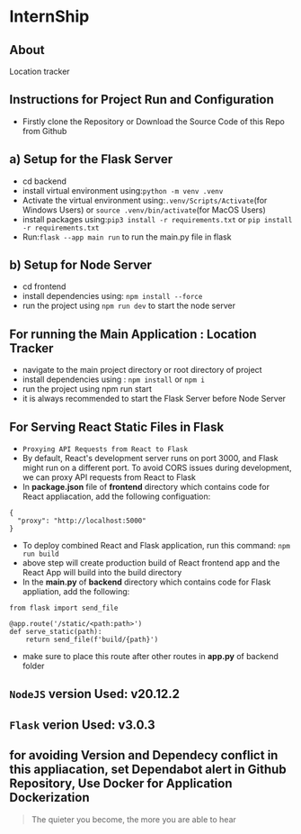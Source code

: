 # InternShip
## About
Location tracker
## Instructions for Project Run and Configuration
* Firstly clone the Repository or Download the Source Code of this Repo from Github
## a) Setup for the Flask Server
* cd backend
* install virtual environment using:```python -m venv .venv```
* Activate the virtual environment using:```.venv/Scripts/Activate```(for Windows Users) or ```source .venv/bin/activate```(for MacOS Users) 
* install packages using:```pip3 install -r requirements.txt``` or ```pip install -r requirements.txt```
* Run:```flask --app main run``` to run the main.py file in flask
## b) Setup for Node Server
* cd frontend
* install dependencies using: ```npm install --force```
* run the project using ```npm run dev``` to start the node server
## For running the Main Application : Location Tracker
* navigate to the main project directory or root directory of project
* install dependencies using : ```npm install``` or ```npm i```
* run the project using npm run start
* it is always recommended to start the Flask Server before Node Server
## For Serving React Static Files in Flask
* `Proxying API Requests from React to Flask`
* By default, React's development server runs on port 3000, and Flask might run on a different port. To avoid CORS issues during development, we can proxy API requests from React to Flask
* In **package.json** file of **frontend** directory which contains code for React appliacation, add the following configuation:
```
{
  "proxy": "http://localhost:5000"
}
```
* To deploy combined React and Flask application, run this command: ```npm run build``` 
* above step will create production build of React frontend app and the React App will build into the build directory
* In the **main.py** of **backend** directory which contains code for Flask appliation, add the following:
```
from flask import send_file

@app.route('/static/<path:path>')
def serve_static(path):
    return send_file(f'build/{path}')
``` 
* make sure to place this route after other routes in **app.py** of backend folder

## `NodeJS` version Used: v20.12.2
## `Flask` verion Used: v3.0.3
## for avoiding Version and Dependecy conflict in this appliacation, set Dependabot alert in Github Repository, Use Docker for Application Dockerization
> The quieter you become, the more you are able to hear
